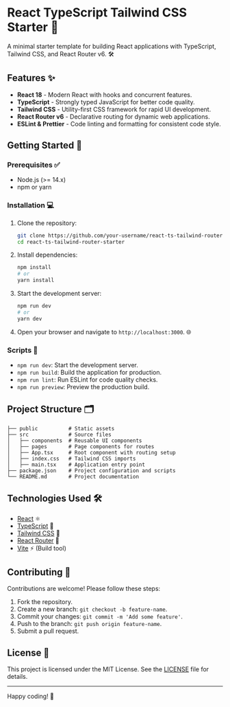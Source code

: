 # React TypeScript Tailwind CSS Starter 🚀

A minimal starter template for building React applications with TypeScript, Tailwind CSS, and React Router v6. 🛠️

## Features ✨

- **React 18** - Modern React with hooks and concurrent features.
- **TypeScript** - Strongly typed JavaScript for better code quality.
- **Tailwind CSS** - Utility-first CSS framework for rapid UI development.
- **React Router v6** - Declarative routing for dynamic web applications.
- **ESLint & Prettier** - Code linting and formatting for consistent code style.

## Getting Started 🚀

### Prerequisites ✅

- Node.js (>= 14.x)
- npm or yarn

### Installation 💻

1. Clone the repository:

   ```bash
   git clone https://github.com/your-username/react-ts-tailwind-router-starter.git
   cd react-ts-tailwind-router-starter
   ```

2. Install dependencies:

   ```bash
   npm install
   # or
   yarn install
   ```

3. Start the development server:

   ```bash
   npm run dev
   # or
   yarn dev
   ```

4. Open your browser and navigate to `http://localhost:3000`. 🌐

### Scripts 📜

- `npm run dev`: Start the development server.
- `npm run build`: Build the application for production.
- `npm run lint`: Run ESLint for code quality checks.
- `npm run preview`: Preview the production build.

## Project Structure 🗂️

```
├── public          # Static assets
├── src             # Source files
│   ├── components  # Reusable UI components
│   ├── pages       # Page components for routes
│   ├── App.tsx     # Root component with routing setup
│   ├── index.css   # Tailwind CSS imports
│   ├── main.tsx    # Application entry point
├── package.json    # Project configuration and scripts
└── README.md       # Project documentation
```

## Technologies Used 🛠️

- [React](https://reactjs.org/) ⚛️
- [TypeScript](https://www.typescriptlang.org/) 📘
- [Tailwind CSS](https://tailwindcss.com/) 🎨
- [React Router](https://reactrouter.com/) 🚦
- [Vite](https://vitejs.dev/) ⚡ (Build tool)

## Contributing 🤝

Contributions are welcome! Please follow these steps:

1. Fork the repository.
2. Create a new branch: `git checkout -b feature-name`.
3. Commit your changes: `git commit -m 'Add some feature'`.
4. Push to the branch: `git push origin feature-name`.
5. Submit a pull request.

## License 📄

This project is licensed under the MIT License. See the [LICENSE](./LICENSE) file for details.

---

Happy coding! 🚀

